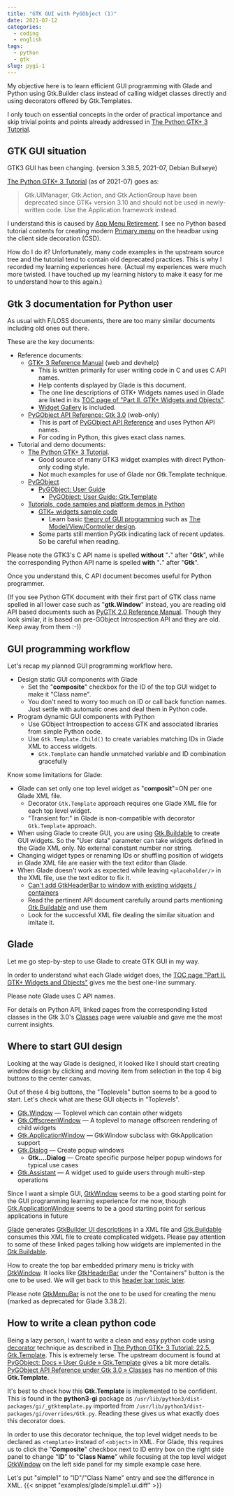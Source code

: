 ```yaml
---
title: "GTK GUI with PyGObject (1)"
date: 2021-07-12
categories:
  - coding
  - english
tags:
  - python
  - gtk
slug: pygi-1
---
```


My objective here is to learn efficient GUI programming with Glade
and Python using Gtk.Builder class instead of calling widget classes directly
and using decorators offered by Gtk.Templates.

I only touch on essential concepts in the order of practical importance and
skip trivial points and points already addressed in
[The Python GTK+ 3 Tutorial](https://python-gtk-3-tutorial.readthedocs.io/en/latest/).

## GTK GUI situation

GTK3 GUI has been changing.  (version 3.38.5, 2021-07, Debian Bullseye)

[The Python GTK+ 3 Tutorial](https://python-gtk-3-tutorial.readthedocs.io/en/latest/menus.html)
(as of 2021-07) goes as:

> Gtk.UIManager, Gtk.Action, and Gtk.ActionGroup have been deprecated since
> GTK+ version 3.10 and should not be used in newly-written code. Use the
> Application framework instead.

I understand this is caused by
[App Menu Retirement](https://gitlab.gnome.org/GNOME/Initiatives/-/wikis/App-Menu-Retirement).
I see no Python based tutorial contents for creating modern
[Primary menu](https://developer.gnome.org/hig/stable/primary-menus.html.en)
on the headbar using the client side decoration (CSD).

How do I do it?  Unfortunately, many code examples in the upstream source tree
and the tutorial tend to contain old deprecated practices.  This is why I
recorded my learning experiences here.  (Actual my experiences were much more
twisted.  I have touched up my learning history to make it easy for me to
understand how to this again.)

## Gtk 3 documentation for Python user

As usual with F/LOSS documents, there are too many similar documents including
old ones out there.

These are the key documents:

* Reference documents:
    * [GTK+ 3 Reference Manual](https://developer.gnome.org/gtk3/stable/)
      (web and devhelp)
        * This is written primarily for user writing code in C and uses C API
          names.
        * Help contents displayed by Glade is this document.
        * The one line descriptions of GTK+ Widgets names used in Glade are listed
          in its [TOC page of "Part II. GTK+ Widgets and Objects"](https://developer.gnome.org/gtk3/stable/gtkobjects.html).
        * [Widget Gallery](https://developer.gnome.org/gtk3/stable/ch03.html) is
          included.
    * [PyGObject API Reference: Gtk 3.0](https://lazka.github.io/pgi-docs/#Gtk-3.0)
      (web-only)
        * This is part of [PyGObject API Reference](https://lazka.github.io/pgi-docs/)
          and uses Python API names.
        * For coding in Python, this gives exact class names.
* Tutorial and demo documents:
    * [The Python GTK+ 3 Tutorial](https://python-gtk-3-tutorial.readthedocs.io/en/latest/).
        * Good source of many GTK3 widget examples with direct Python-only
          coding style.
        * Not much examples for use of Glade nor Gtk.Template technique.
    * [PyGObject](https://pygobject.readthedocs.io/en/latest/)
        * [PyGObject: User Guide](https://pygobject.readthedocs.io/en/latest/guide/)
            * [PyGObject: User Guide: Gtk.Template](https://pygobject.readthedocs.io/en/latest/guide/gtk_template.html)
    * [Tutorials, code samples and platform demos in Python](https://developer.gnome.org/gnome-devel-demos/stable/py.html.en)
        * [GTK+ widgets sample code](https://developer.gnome.org/gnome-devel-demos/stable/beginner.py.html.en)
            * Learn basic [theory of GUI programming](https://developer.gnome.org/gnome-devel-demos/stable/beginner.py.html.en#theory)
              such as
              [The Model/View/Controller design](https://developer.gnome.org/gnome-devel-demos/stable/model-view-controller.py.html.en).
        * Some parts still mention PyGtk indicating lack of recent updates.  So
          be careful when reading.

Please note the GTK3's C API name is spelled __without__ "__.__" after
"__Gtk__", while the corresponding Python API name is spelled __with__ "__.__"
after "__Gtk__".

Once you understand this, C API document becomes useful for Python programmer.

(If you see Python GTK document with their first part of GTK class name
spelled in all lower case such as "__gtk.Window__" instead, you are reading old
API based documents such as
[PyGTK 2.0 Reference Manual](https://developer.gnome.org/pygtk/stable/).
Though they look similar, it is based on pre-GObject Introspection API and
they are old.  Keep away from them :-))

## GUI programming workflow

Let's recap my planned GUI programming workflow here.

* Design static GUI components with Glade
    * Set the "__composite__" checkbox for the ID of the top GUI widget to make it
      "Class name".
    * You don't need to worry too much on ID or call back function names.  Just
      settle with automatic ones and deal them in Python code.
* Program dynamic GUI components with Python
    * Use GObject Introspection to access GTK and associated libraries from
      simple Python code.
    * Use `Gtk.Template.Child()` to create variables matching IDs in Glade XML to access widgets.
      * `Gtk.Template` can handle unmatched variable and ID combination
        gracefully

Know some limitations for Glade:
* Glade can set only one top level widget as "__composit__"=ON per one Glade XML
  file.
  * Decorator `Gtk.Template` approach requires one Glade XML file for each top level widget.
  * "Transient for:" in Glade is non-compatible with decorator `Gtk.Template` approach.
* When using Glade to create GUI, you are using
  [Gtk.Buildable](https://lazka.github.io/pgi-docs/#Gtk-3.0/classes/Buildable.html#Gtk.Buildable)
  to create GUI widgets.  So the "User data" parameter can take widgets defined in the Glade XML only.
  No external constant number nor string.
* Changing widget types or renaming IDs or shuffling position of widgets in Glade XML file are easier with the text editor than Glade.
* When Glade doesn't work as expected while leaving `<placeholder/>` in the XML
  file, use the text editor to fix it.
    * [Can't add GtkHeaderBar to window with existing widgets / containers](https://gitlab.gnome.org/GNOME/glade/-/issues/499)
    * Read the pertinent API document carefully around parts mentioning
      [Gtk.Buildable](https://lazka.github.io/pgi-docs/#Gtk-3.0/classes/Buildable.html#Gtk.Buildable)
      and use them
    * Look for the successful XML file dealing the similar situation and
      imitate it.

<!--

Python Gtk.Template usage: (looks interesting)
   url = https://github.com/sharkwouter/minigalaxy.git

Gtk C template code: (Never used much)
   https://gitlab.com/sadiq/my-gtemplate.git
-->

## Glade

Let me go step-by-step to use Glade to create GTK GUI in my way.

In order to understand what each Glade widget does, the
[TOC page "Part II. GTK+ Widgets and Objects"](https://developer.gnome.org/gtk3/stable/gtkobjects.html)
gives me the best one-line summary.

Please note Glade uses C API names.

For details on Python API, linked pages from the corresponding listed classes
in the Gtk 3.0's
[Classes](https://lazka.github.io/pgi-docs/Gtk-3.0/classes.html) page were
valuable and gave me the most current insights.

## Where to start GUI design

Looking at the way Glade is designed, it looked like I should start creating
window design by clicking and moving item from selection in the top 4 big
buttons to the center canvas.

Out of these 4 big buttons, the "Toplevels" button seems to be a good to start.
Let's check what are these GUI objects in "Toplevels".

* [Gtk.Window](https://lazka.github.io/pgi-docs/#Gtk-3.0/classes/Window.html#class-details) — Toplevel which can contain other widgets
* [Gtk.OffscreenWindow](https://lazka.github.io/pgi-docs/#Gtk-3.0/classes/OffscreenWindow.html#class-details) — A toplevel to manage offscreen rendering of child widgets
* [Gtk.ApplicationWindow](https://lazka.github.io/pgi-docs/#Gtk-3.0/classes/ApplicationWindow.html#class-details) — GtkWindow subclass with GtkApplication support
* [Gtk.Dialog](https://lazka.github.io/pgi-docs/#Gtk-3.0/classes/Dialog.html#class-details) — Create popup windows
  * __Gtk....Dialog__  — Create specific purpose helper popup windows for typical use cases
* [Gtk.Assistant](https://lazka.github.io/pgi-docs/#Gtk-3.0/classes/Assistant.html#class-details) — A widget used to guide users through multi-step operations 

Since I want a simple GUI,
[GtkWindow](https://lazka.github.io/pgi-docs/Gtk-3.0/classes/Window.html)
seems to be a good starting point for the GUI programming learning experience for me now, though
[Gtk.ApplicationWindow](https://lazka.github.io/pgi-docs/#Gtk-3.0/classes/ApplicationWindow.html#class-details)
seems to be a good starting point for serious applications in future

[Glade](https://en.wikipedia.org/wiki/Glade_Interface_Designer)
generates
[GtkBuilder UI descriptions](https://developer.gnome.org/gtk3/stable/GtkBuilder.html#BUILDER-UI)
in a XML file and
[Gtk.Buildable](https://lazka.github.io/pgi-docs/#Gtk-3.0/classes/Buildable.html#gtk-buildable-vfuncs)
consumes this XML file to create complicated widgets.
Please pay attention to some of these linked pages talking how widgets are implemented in the
[Gtk.Buildable](https://lazka.github.io/pgi-docs/#Gtk-3.0/classes/Buildable.html#gtk-buildable-vfuncs).

How to create the top bar embedded primary menu is tricky with
[GtkWindow](https://lazka.github.io/pgi-docs/Gtk-3.0/classes/Window.html).
It looks like
[GtkHeaderBar](https://lazka.github.io/pgi-docs/Gtk-3.0/classes/HeaderBar.html)
under the "Containers" button is the one to be used. We will get back to this
[header bar topic later](/en/2021/07/17/pygi-3/).

Please note
[GtkMenuBar](https://lazka.github.io/pgi-docs/Gtk-3.0/classes/MenuBar.html)
is not the one to be used for creating the menu (marked as deprecated for Glade
3.38.2).

## How to write a clean python code

Being a lazy person, I want to write a clean and easy python code using
[decorator](https://www.python.org/dev/peps/pep-0318/) technique as described
in
[The Python GTK+ 3 Tutorial: 22.5.  Gtk.Template](https://python-gtk-3-tutorial.readthedocs.io/en/latest/builder.html#gtk-template).
This is extremely terse.  The upstream document is found at
[PyGObject: Docs » User Guide » Gtk.Template](https://pygobject.readthedocs.io/en/latest/guide/gtk_template.html)
gives a bit more details.
[PyGObject API Reference under Gtk 3.0 » Classes](https://lazka.github.io/pgi-docs/Gtk-3.0/classes.html)
has no mention of this __Gtk.Template__.

It's best to check how this __Gtk.Template__ is implemented to be confident.
This is found in the __python3-gi__ package as
`/usr/lib/python3/dist-packages/gi/_gtktemplate.py` imported from
`/usr/lib/python3/dist-packages/gi/overrides/Gtk.py`.  Reading these gives us
what exactly does this decorator does.

In order to use this decorator technique, the top level widget needs to be
declared as `<template>` instead of `<object>` in XML.  For Glade, this
requires us to click the "__Composite__" checkbox next to ID entry box on the
right side panel to change "__ID__" to "__Class Name__" while focusing at the
top level widget
[GtkWindow](https://lazka.github.io/pgi-docs/Gtk-3.0/classes/Window.html) on
the left side panel for my simple example case here.

Let's put "simple1" to "ID"/"Class Name" entry and see the difference in
XML.
{{< snippet "examples/glade/simple1.ui.diff" >}}


<!-- vim: set sw=2 sts=2 ai si et tw=79 ft=markdown: -->

